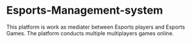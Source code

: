 # Esports-Management-system
This platform is work as mediater between Esports players and Esports Games.
The platform conducts multiple multiplayers games online.
